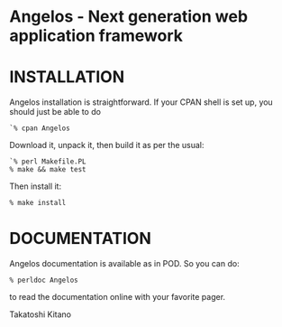 Angelos - Next generation web application framework
===================================================

INSTALLATION
============
Angelos installation is straightforward. If your CPAN shell is set up,
you should just be able to do

    `% cpan Angelos

Download it, unpack it, then build it as per the usual:

    `% perl Makefile.PL
    % make && make test

Then install it:

    % make install

DOCUMENTATION
=============
Angelos documentation is available as in POD. So you can do:

    % perldoc Angelos

to read the documentation online with your favorite pager.

Takatoshi Kitano
